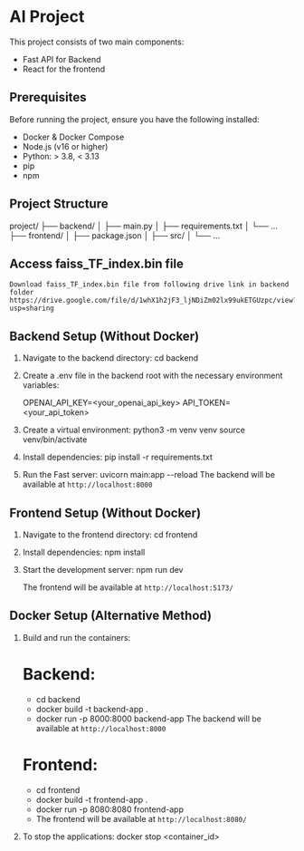 # AI Project

This project consists of two main components:
- Fast API for Backend
- React for the frontend

## Prerequisites

Before running the project, ensure you have the following installed:
- Docker & Docker Compose
- Node.js (v16 or higher)
- Python: > 3.8, < 3.13
- pip
- npm

## Project Structure

project/
├── backend/
│   ├── main.py
│   ├── requirements.txt
│   └── ...
├── frontend/
│   ├── package.json
│   ├── src/
│   └── ...


## Access faiss_TF_index.bin file
    Download faiss_TF_index.bin file from following drive link in backend folder
    https://drive.google.com/file/d/1whX1h2jF3_ljNDiZm02lx99ukETGUzpc/view?usp=sharing

## Backend Setup (Without Docker)

1. Navigate to the backend directory:
   cd backend

2. Create a .env file in the backend root with the necessary environment variables:

    OPENAI_API_KEY=<your_openai_api_key>
    API_TOKEN=<your_api_token>


3. Create a virtual environment:
    python3 -m venv venv
    source venv/bin/activate


4. Install dependencies:
    pip install -r requirements.txt


5. Run the Fast server:
    uvicorn main:app --reload
    The backend will be available at `http://localhost:8000`

## Frontend Setup (Without Docker)

1. Navigate to the frontend directory:
   cd frontend


2. Install dependencies:
   npm install


3. Start the development server:
   npm run dev

   The frontend will be available at `http://localhost:5173/`

## Docker Setup (Alternative Method)

1. Build and run the containers:
   # Backend:
   - cd backend
   - docker build -t backend-app .
   - docker run -p 8000:8000 backend-app
   The backend will be available at `http://localhost:8000`

   # Frontend:
   - cd frontend
   - docker build -t frontend-app .
   - docker run -p 8080:8080 frontend-app
   - The frontend will be available at `http://localhost:8080/`

2. To stop the applications:
   docker stop <container_id>
